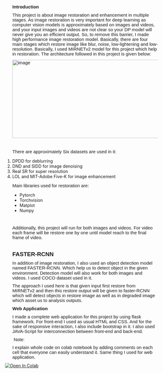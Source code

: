 <p style='margin-top:0in;margin-right:0in;margin-bottom:8.0pt;margin-left:.25in;line-height:107%;font-size:15px;font-family:"Calibri",sans-serif;'><strong>Introduction&nbsp;</strong></p>
<p style='margin-top:0in;margin-right:0in;margin-bottom:8.0pt;margin-left:.25in;line-height:107%;font-size:15px;font-family:"Calibri",sans-serif;'>This project is about image restoration and enhancement in multiple stages. As image restoration is very important for deep learning as computer vision models is approximately based on images and videos, and your input images and videos are not clear so your DP model will never give you an efficient output. So, to remove this barrier, I made high performance image restoration model. Basically, there are four main stages which restore image like blur, noise, low-lightening and low-resolution. Basically, I used MIRNETv2 model for this project which help in restoration. The architecture followed in this project is given below:</p>
<p style='margin-top:0in;margin-right:0in;margin-bottom:8.0pt;margin-left:.25in;line-height:107%;font-size:15px;font-family:"Calibri",sans-serif;'><img width="562" src="https://www.waqaszamir.com/publication/zamir-2022-mirnetv2/featured_hu22f323d7da81118b42deb42bedc3b270_473795_720x2500_fit_q75_h2_lanczos_3.webp" alt="image" height="258"></p>
<p style='margin-top:0in;margin-right:0in;margin-bottom:8.0pt;margin-left:.25in;line-height:107%;font-size:15px;font-family:"Calibri",sans-serif;'>&nbsp;</p>
<p style='margin-top:0in;margin-right:0in;margin-bottom:8.0pt;margin-left:.25in;line-height:107%;font-size:15px;font-family:"Calibri",sans-serif;'>There are approximately Six datasets are used in it:</p>
<ul style="list-style-type: undefined;margin-left:0in;">
    <li>DPDD for deblurring</li>
    <li>DND and SIDD for image denoising</li>
    <li>Real SR for super resolution</li>
    <li>LOL and MIT-Adobe Five-K for image enhancement</li>
</ul>
<p style='margin-top:0in;margin-right:0in;margin-bottom:8.0pt;margin-left:.25in;line-height:107%;font-size:15px;font-family:"Calibri",sans-serif;'>Main libraries used for restoration are:</p>
<ul style="list-style-type: disc;margin-left:0.25in;">
    <li>Pytorch</li>
    <li>Torchvision</li>
    <li>Matplot</li>
    <li>Numpy</li>
</ul>
<p style='margin-top:0in;margin-right:0in;margin-bottom:8.0pt;margin-left:.5in;line-height:107%;font-size:15px;font-family:"Calibri",sans-serif;'>&nbsp;</p>
<p style='margin-top:0in;margin-right:0in;margin-bottom:8.0pt;margin-left:.25in;line-height:107%;font-size:15px;font-family:"Calibri",sans-serif;'>Additionally, this project will run for both images and videos. For video each frame will be restore one by one until model reach to the final frame of video.</p>
<p style='margin-top:0in;margin-right:0in;margin-bottom:8.0pt;margin-left:.25in;line-height:107%;font-size:15px;font-family:"Calibri",sans-serif;'>&nbsp;</p>
<p style='margin-top:0in;margin-right:0in;margin-bottom:8.0pt;margin-left:.25in;line-height:107%;font-size:15px;font-family:"Calibri",sans-serif;'><strong><span style="font-size:19px;line-height:107%;">FASTER-RCNN</span></strong></p>
<p style='margin-top:0in;margin-right:0in;margin-bottom:8.0pt;margin-left:.25in;line-height:107%;font-size:15px;font-family:"Calibri",sans-serif;'>In addition of image restoration, I also used an object detection model named FASTER-RCNN. Which help us to detect object in the given environment. Detection model will also work for both images and videos. I used COCO dataset used in it.</p>
<p style='margin-top:0in;margin-right:0in;margin-bottom:8.0pt;margin-left:.25in;line-height:107%;font-size:15px;font-family:"Calibri",sans-serif;'>The approach I used here is that given input first restore from MIRNETv2 and then this restore output will be given to faster-RCNN which will detect objects in restore image as well as in degraded image which asset us to analysis outputs.</p>
<p style='margin-top:0in;margin-right:0in;margin-bottom:8.0pt;margin-left:.25in;line-height:107%;font-size:15px;font-family:"Calibri",sans-serif;'><strong>Web Application&nbsp;</strong></p>
<p style='margin-top:0in;margin-right:0in;margin-bottom:8.0pt;margin-left:.25in;line-height:107%;font-size:15px;font-family:"Calibri",sans-serif;'>I made a complete web application for this project by using flask framework. For front-end I used as usual HTML and CSS. And for the sake of responsive interaction, I also include bootstrap in it. I also used JAVA-Script for interconnection between front-end and back-end. &nbsp;</p>
<p style='margin-top:0in;margin-right:0in;margin-bottom:8.0pt;margin-left:.25in;line-height:107%;font-size:15px;font-family:"Calibri",sans-serif;'>&nbsp;Note:</p>
<p style='margin-top:0in;margin-right:0in;margin-bottom:8.0pt;margin-left:.25in;line-height:107%;font-size:15px;font-family:"Calibri",sans-serif;'>I explain whole code on colab notebook by adding comments on each cell that everyone can easily understand it. Same thing I used for web application. &nbsp; &nbsp; &nbsp; &nbsp; &nbsp; &nbsp;</p>
<a href="https://colab.research.google.com/drive/1HN9Sd8UEqB1k_O8RpdRLL8ZUKcxh5LP8?usp=sharing" rel="nofollow"  target="_blank"><img src="https://camo.githubusercontent.com/84f0493939e0c4de4e6dbe113251b4bfb5353e57134ffd9fcab6b8714514d4d1/68747470733a2f2f636f6c61622e72657365617263682e676f6f676c652e636f6d2f6173736574732f636f6c61622d62616467652e737667" alt="Open In Colab" data-canonical-src="https://colab.research.google.com/assets/colab-badge.svg" style="max-width: 100%;"></a>

